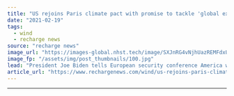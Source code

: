 ```yaml
---
title: "US rejoins Paris climate pact with promise to tackle 'global existential crisis'"
date: "2021-02-19"
tags: 
  - wind
  - recharge news
source: "recharge news"
image_url: "https://images-global.nhst.tech/image/SXJnRG4vNjhUazREMFdxUUsxdUV3SG41TERuK09FRHZyK29KRGV6aXc3dz0=/nhst/binary/2e08c3930baeb6a90b348d7958c53609"
image_fp: "/assets/img/post_thumbnails/100.jpg"
lead: "President Joe Biden tells European security conference America will lead renewed efforts to slow global heating, with new more ambitious targets to be revealed on Earth Day in April"
article_url: "https://www.rechargenews.com/wind/us-rejoins-paris-climate-pact-with-promise-to-tackle-global-existential-crisis/2-1-966755"
---
```


---
